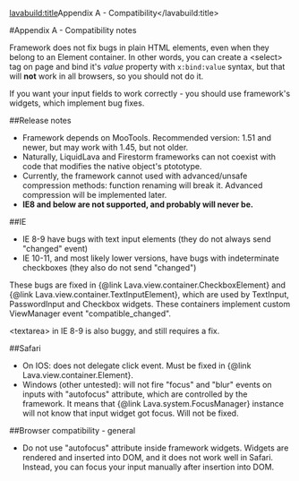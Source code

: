 <lavabuild:title>Appendix A - Compatibility</lavabuild:title>

#Appendix A - Compatibility notes

Framework does not fix bugs in plain HTML elements, even when they belong to an Element container.
In other words, you can create a &lt;select&gt; tag on page and bind it's <var>value</var> property with `x:bind:value` 
syntax, but that will <b>not</b> work in all browsers, so you should not do it.

If you want your input fields to work correctly - you should use framework's widgets, which implement bug fixes.

##Release notes

- Framework depends on MooTools. Recommended version: 1.51 and newer, but may work with 1.45, but not older.
- Naturally, LiquidLava and Firestorm frameworks can not coexist with code that modifies the native object's ptototype.
- Currently, the framework cannot used with advanced/unsafe compression methods: function renaming will break it. 
Advanced compression will be implemented later.
- <b>IE8 and below are not supported, and probably will never be.</b>

##IE

- IE 8-9 have bugs with text input elements (they do not always send "changed" event)
- IE 10-11, and most likely lower versions, have bugs with indeterminate checkboxes (they also do not send "changed")

These bugs are fixed in {@link Lava.view.container.CheckboxElement} and {@link Lava.view.container.TextInputElement},
which are used by TextInput, PasswordInput and Checkbox widgets. These containers implement custom ViewManager event 
"compatible_changed".

&lt;textarea&gt; in IE 8-9 is also buggy, and still requires a fix.

##Safari

- On IOS: does not delegate click event. Must be fixed in {@link Lava.view.container.Element}.
- Windows (other untested): will not fire "focus" and "blur" events on inputs with "autofocus" attribute, 
which are controlled by the framework. It means that {@link Lava.system.FocusManager} instance will not know 
that input widget got focus. Will not be fixed.

##Browser compatibility - general

- Do not use "autofocus" attribute inside framework widgets. Widgets are rendered and inserted into DOM, 
and it does not work well in Safari. Instead, you can focus your input manually after insertion into DOM.

